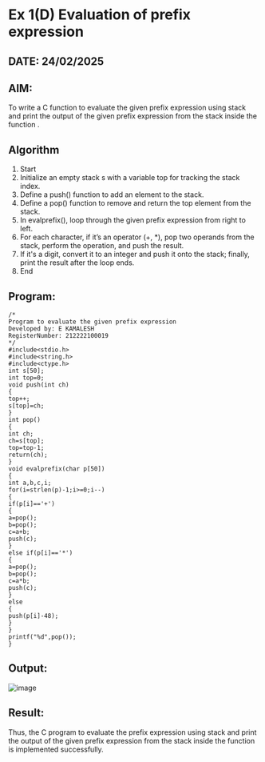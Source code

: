 # Ex 1(D) Evaluation of prefix expression
## DATE: 24/02/2025
## AIM:
To write a C function to evaluate the given prefix expression using stack and print the output of the given prefix expression from the stack inside the function . 

## Algorithm
1. Start
2. Initialize an empty stack s with a variable top for tracking the stack index.
3. Define a push() function to add an element to the stack.
4. Define a pop() function to remove and return the top element from the stack.
5. In evalprefix(), loop through the given prefix expression from right to left.
6. For each character, if it’s an operator (+, *), pop two operands from the stack, perform the
operation, and push the result.
7. If it's a digit, convert it to an integer and push it onto the stack; finally, print the result after
the loop ends.
8. End
## Program:
```
/*
Program to evaluate the given prefix expression
Developed by: E KAMALESH
RegisterNumber: 212222100019
*/
#include<stdio.h>
#include<string.h>
#include<ctype.h>
int s[50];
int top=0;
void push(int ch)
{
top++;
s[top]=ch;
}
int pop()
{
int ch;
ch=s[top];
top=top-1;
return(ch);
}
void evalprefix(char p[50])
{
int a,b,c,i;
for(i=strlen(p)-1;i>=0;i--)
{
if(p[i]=='+')
{
a=pop();
b=pop();
c=a+b;
push(c);
}
else if(p[i]=='*')
{
a=pop();
b=pop();
c=a*b;
push(c);
}
else
{
push(p[i]-48);
}
}
printf("%d",pop());
}

```

## Output:
![image](https://github.com/user-attachments/assets/26c180b4-5fd8-4867-812f-53d795d0d9c5)



## Result:
Thus, the C program to evaluate the prefix expression using stack and print the output of the given prefix expression from the stack inside the function is implemented successfully.
